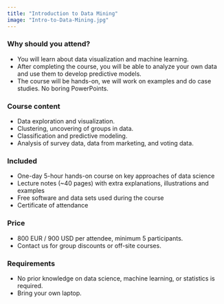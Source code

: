 ```yaml
---
title: "Introduction to Data Mining"
image: "Intro-to-Data-Mining.jpg"
---
```


### Why should you attend?

- You will learn about data visualization and machine learning.
- After completing the course, you will be able to analyze your own data and use them to develop predictive models.
- The course will be hands-on, we will work on examples and do case studies. No boring PowerPoints.

### Course content

- Data exploration and visualization.
- Clustering, uncovering of groups in data.
- Classification and predictive modeling.
- Analysis of survey data, data from marketing, and voting data.

### Included

- One-day 5-hour hands-on course on key approaches of data science
- Lecture notes (~40 pages) with extra explanations, illustrations and examples
- Free software and data sets used during the course
- Certificate of attendance

### Price

- 800 EUR / 900 USD per attendee, minimum 5 participants.
- Contact us for group discounts or off-site courses.

### Requirements

- No prior knowledge on data science, machine learning, or statistics is required.
- Bring your own laptop.
